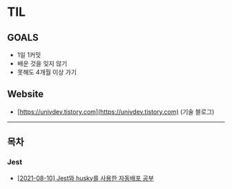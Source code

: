 # TIL
## GOALS
- 1일 1커밋
- 배운 것을 잊지 않기
- 못해도 4개월 이상 가기
## Website
- [https://univdev.tistory.com](https://univdev.tistory.com) (기술 블로그)
---
## 목차
### Jest
- [[2021-08-10] Jest와 husky를 사용한 자동배포 공부](./jest/20210810)